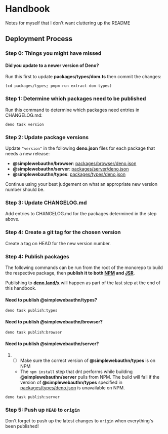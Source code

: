 # Handbook

Notes for myself that I don't want cluttering up the README

## Deployment Process

### Step 0: Things you might have missed

#### Did you update to a newer version of **Deno**?

Run this first to update **packages/types/dom.ts** then commit the changes:

```
(cd packages/types; pnpm run extract-dom-types)
```

### Step 1: Determine which packages need to be published

Run this command to determine which packages need entries in CHANGELOG.md:

```
deno task version
```

### Step 2: Update package versions

Update `"version"` in the following **deno.json** files for each package that needs a new release:

- **@simplewebauthn/browser**: [packages/browser/deno.json](./packages/browser/deno.json)
- **@simplewebauthn/server**: [packages/server/deno.json](./packages/server/deno.json)
- **@simplewebauthn/types**: [packages/types/deno.json](./packages/types/deno.json)

Continue using your best judgement on what an appropriate new version number should be.

### Step 3: Update CHANGELOG.md

Add entries to CHANGELOG.md for the packages determined in the step above.

### Step 4: Create a git tag for the chosen version

Create a tag on HEAD for the new version number.

### Step 4: Publish packages

The following commands can be run from the root of the monorepo to build the respective package,
then **publish it to both [NPM](https://www.npmjs.com/search?q=%40simplewebauthn) and
[JSR](https://jsr.io/@simplewebauthn)**.

Publishing to **[deno.land/x](https://deno.land/x/simplewebauthn)** will happen as part of the last
step at the end of this handbook.

#### Need to publish @simplewebauthn/types?

```
deno task publish:types
```

#### Need to publish @simplewebauthn/browser?

```
deno task publish:browser
```

#### Need to publish @simplewebauthn/server?

1.
   - [ ] Make sure the correct version of **@simplewebauthn/types** is on NPM
   - The `npm install` step that dnt performs while building **@simplewebauthn/server** pulls from
     NPM. The build will fail if the version of **@simplewebauthn/types** specified in
     [packages/types/deno.json](./packages/types/deno.json) is unavailable on NPM.

```
deno task publish:server
```

### Step 5: Push up `HEAD` to `origin`

Don't forget to push up the latest changes to `origin` when everything's been published!
